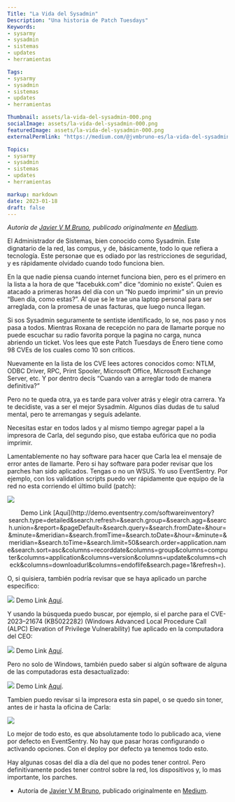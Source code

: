 ```yaml
---
Title: "La Vida del Sysadmin"
Description: "Una historia de Patch Tuesdays"
Keywords:
- sysarmy
- sysadmin
- sistemas
- updates
- herramientas

Tags:
- sysarmy
- sysadmin
- sistemas
- updates
- herramientas

Thumbnail: assets/la-vida-del-sysadmin-000.png
socialImage: assets/la-vida-del-sysadmin-000.png
featuredImage: assets/la-vida-del-sysadmin-000.png
externalPermlink: "https://medium.com/@jvmbruno-es/la-vida-del-sysadmin-una-historia-de-patch-tuesdays-4641bfc1aac"

Topics:
- sysarmy
- sysadmin
- sistemas
- updates
- herramientas

markup: markdown
date: 2023-01-18
draft: false
---
```


_Autoría de [Javier V M Bruno](https://medium.com/@jvmbruno-es), publicado originalmente en [Medium](https://medium.com/@jvmbruno-es/la-vida-del-sysadmin-una-historia-de-patch-tuesdays-4641bfc1aac)._

El Administrador de Sistemas, bien conocido como Sysadmin. Este dignatario de la red, las compus, y de, básicamente, todo lo que refiera a tecnología. Este personae que es odiado por las restricciones de seguridad, y es rápidamente olvidado cuando todo funciona bien.

En la que nadie piensa cuando internet funciona bien, pero es el primero en la lista a la hora de que “facebukk.com” dice “dominio no existe”. Quien es atacado a primeras horas del día con un “No puedo imprimir” sin un previo “Buen día, como estas?”. Al que se le trae una laptop personal para ser arreglada, con la promesa de unas facturas, que luego nunca llegan.

Si sos Sysadmin seguramente te sentiste identificado, lo se, nos paso y nos pasa a todos. Mientras Roxana de recepción no para de llamarte porque no puede escuchar su radio favorita porque la pagina no carga, nunca abriendo un ticket. Vos lees que este Patch Tuesdays de Enero tiene como 98 CVEs de los cuales como 10 son críticos.

Nuevamente en la lista de los CVE lees actores conocidos como: NTLM, ODBC Driver, RPC, Print Spooler, Microsoft Office, Microsoft Exchange Server, etc. Y por dentro decís “Cuando van a arreglar todo de manera definitiva?”

Pero no te queda otra, ya es tarde para volver atrás y elegir otra carrera. Ya te decidiste, vas a ser el mejor Sysadmin. Algunos días dudas de tu salud mental, pero te arremangas y seguís adelante.

Necesitas estar en todos lados y al mismo tiempo agregar papel a la impresora de Carla, del segundo piso, que estaba eufórica que no podia imprimir.

Lamentablemente no hay software para hacer que Carla lea el mensaje de error antes de llamarte. Pero si hay software para poder revisar que los parches han sido aplicados. Tengas o no un WSUS. Yo uso EventSentry. Por ejemplo, con los validation scripts puedo ver rápidamente que equipo de la red no esta corriendo el último build (patch):

![](assets/la-vida-del-sysadmin-1.png)
<p style="text-align: center;">Demo Link [Aquí](http://demo.eventsentry.com/softwareinventory?search.type=detailed&search.refresh=&search.group=&search.agg=&search.union=&report=&pageDefault=&search.query=&search.fromDate=&hour=&minute=&meridian=&search.fromTime=&search.toDate=&hour=&minute=&meridian=&search.toTime=&search.limit=50&search.order=application.name&search.sort=asc&columns=recorddate&columns=group&columns=computer&columns=application&columns=version&columns=update&columns=check&columns=downloadurl&columns=endoflife&search.page=1&refresh=).</p>

O, si quisiera, también podría revisar que se haya aplicado un parche especifico:

![](assets/la-vida-del-sysadmin-2.png)
Demo Link [Aquí](http://demo.eventsentry.com/softwareinventory?search.type=detailed&search.refresh=&search.group=&search.agg=&search.union=&report=&pageDefault=&search.query=&search.fromDate=&hour=&minute=&meridian=&search.fromTime=&search.toDate=&hour=&minute=&meridian=&search.toTime=&search.limit=50&search.order=application.name&search.sort=asc&columns=recorddate&columns=group&columns=computer&columns=application&columns=version&columns=update&columns=check&columns=downloadurl&columns=endoflife&search.page=1&refresh=).

Y usando la búsqueda puedo buscar, por ejemplo, si el parche para el CVE-2023–21674 (KB5022282) (Windows Advanced Local Procedure Call (ALPC) Elevation of Privilege Vulnerability) fue aplicado en la computadora del CEO:

![](assets/la-vida-del-sysadmin-3.png)
Demo Link [Aquí](http://demo.eventsentry.com/softwareinventory?search.type=detailed&search.refresh=&search.group=&search.agg=&search.union=&report=&pageDefault=&search.query=&search.fromDate=&hour=&minute=&meridian=&search.fromTime=&search.toDate=&hour=&minute=&meridian=&search.toTime=&search.limit=50&search.order=application.name&search.sort=asc&columns=recorddate&columns=group&columns=computer&columns=application&columns=version&columns=update&columns=check&columns=downloadurl&columns=endoflife&search.page=1&refresh=).

Pero no solo de Windows, también puedo saber si algún software de alguna de las computadoras esta desactualizado:

![](assets/la-vida-del-sysadmin-4.png)
Demo Link [Aquí](http://demo.eventsentry.com/softwareinventory?search.type=detailed&search.refresh=&search.group=&search.agg=&search.union=&report=&pageDefault=&search.query=&search.fromDate=&hour=&minute=&meridian=&search.fromTime=&search.toDate=&hour=&minute=&meridian=&search.toTime=&search.limit=50&search.order=application.name&search.sort=asc&columns=recorddate&columns=group&columns=computer&columns=application&columns=version&columns=update&columns=check&columns=downloadurl&columns=endoflife&search.page=1&refresh=).

Tambien puedo revisar si la impresora esta sin papel, o se quedo sin toner, antes de ir hasta la oficina de Carla:

![](assets/la-vida-del-sysadmin-5.png)

Lo mejor de todo esto, es que absolutamente todo lo publicado aca, viene por defecto en EventSentry. No hay que pasar horas configurando o activando opciones. Con el deploy por defecto ya tenemos todo esto.

Hay algunas cosas del día a día del que no podes tener control. Pero definitivamente podes tener control sobre la red, los dispositivos y, lo mas importante, los parches.

- Autoría de [Javier V M Bruno](https://medium.com/@jvmbruno-es), publicado originalmente en [Medium](https://medium.com/@jvmbruno-es/la-vida-del-sysadmin-una-historia-de-patch-tuesdays-4641bfc1aac).
